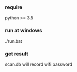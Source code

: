 ### require
python >= 3.5

### run at windows
./run.bat

### get result
scan.db will record wifi password